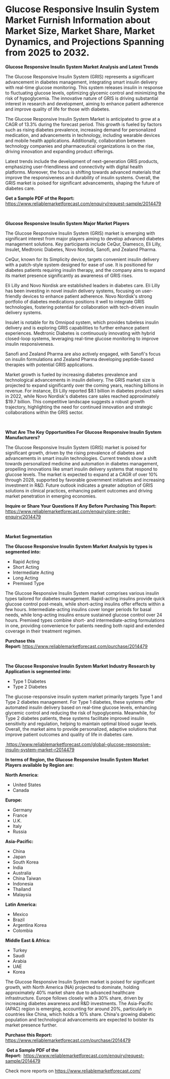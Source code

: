 <p><h1>Glucose Responsive Insulin System Market Furnish Information about Market Size, Market Share, Market Dynamics, and Projections Spanning from 2025 to 2032.</h1></p><p><strong>Glucose Responsive Insulin System Market Analysis and Latest Trends</strong></p>
<p><p>The Glucose Responsive Insulin System (GRIS) represents a significant advancement in diabetes management, integrating smart insulin delivery with real-time glucose monitoring. This system releases insulin in response to fluctuating glucose levels, optimizing glycemic control and minimizing the risk of hypoglycemia. The innovative nature of GRIS is driving substantial interest in research and development, aiming to enhance patient adherence and improve quality of life for those with diabetes.</p><p>The Glucose Responsive Insulin System Market is anticipated to grow at a CAGR of 13.3% during the forecast period. This growth is fueled by factors such as rising diabetes prevalence, increasing demand for personalized medication, and advancements in technology, including wearable devices and mobile health applications. Additionally, collaboration between technology companies and pharmaceutical organizations is on the rise, driving innovation and expanding product offerings. </p><p>Latest trends include the development of next-generation GRIS products, emphasizing user-friendliness and connectivity with digital health platforms. Moreover, the focus is shifting towards advanced materials that improve the responsiveness and durability of insulin systems. Overall, the GRIS market is poised for significant advancements, shaping the future of diabetes care.</p></p>
<p><strong>Get a Sample PDF of the Report:&nbsp;</strong> <a href="https://www.reliablemarketforecast.com/enquiry/request-sample/2014479?utm_campaign=1875&utm_medium=2&utm_source=Github&utm_content=ia&utm_term=17012025&utm_id=glucose-responsive-insulin-system">https://www.reliablemarketforecast.com/enquiry/request-sample/2014479</a></p>
<p>&nbsp;</p>
<p><strong>Glucose Responsive Insulin System Major Market Players</strong></p>
<p><p>The Glucose Responsive Insulin System (GRIS) market is emerging with significant interest from major players aiming to develop advanced diabetes management solutions. Key participants include CeQur, Diamesco, Eli Lilly, Insulet, Medtronic Diabetes, Novo Nordisk, Sanofi, and Zealand Pharma.</p><p>CeQur, known for its Simplicity device, targets convenient insulin delivery with a patch-style system designed for ease of use. It is positioned for diabetes patients requiring insulin therapy, and the company aims to expand its market presence significantly as awareness of GRIS rises.</p><p>Eli Lilly and Novo Nordisk are established leaders in diabetes care. Eli Lilly has been investing in novel insulin delivery systems, focusing on user-friendly devices to enhance patient adherence. Novo Nordisk's strong portfolio of diabetes medications positions it well to integrate GRIS technologies, fostering potential for collaboration with tech-driven insulin delivery systems.</p><p>Insulet is notable for its Omnipod system, which provides tubeless insulin delivery and is exploring GRIS capabilities to further enhance patient experiences. Medtronic Diabetes is continuously innovating with hybrid closed-loop systems, leveraging real-time glucose monitoring to improve insulin responsiveness.</p><p>Sanofi and Zealand Pharma are also actively engaged, with Sanofi's focus on insulin formulations and Zealand Pharma developing peptide-based therapies with potential GRIS applications.</p><p>Market growth is fueled by increasing diabetes prevalence and technological advancements in insulin delivery. The GRIS market size is projected to expand significantly over the coming years, reaching billions in revenue. For instance, Eli Lilly reported $8.1 billion in diabetes product sales in 2022, while Novo Nordisk's diabetes care sales reached approximately $19.7 billion. This competitive landscape suggests a robust growth trajectory, highlighting the need for continued innovation and strategic collaborations within the GRIS sector.</p></p>
<p>&nbsp;</p>
<p><strong>What Are The Key Opportunities For Glucose Responsive Insulin System Manufacturers?</strong></p>
<p><p>The Glucose Responsive Insulin System (GRIS) market is poised for significant growth, driven by the rising prevalence of diabetes and advancements in smart insulin technologies. Current trends show a shift towards personalized medicine and automation in diabetes management, propelling innovations like smart insulin delivery systems that respond to glucose levels. The market is expected to expand at a CAGR of over 10% through 2028, supported by favorable government initiatives and increasing investment in R&D. Future outlook indicates a greater adoption of GRIS solutions in clinical practices, enhancing patient outcomes and driving market penetration in emerging economies.</p></p>
<p><strong>Inquire or Share Your Questions If Any Before Purchasing This Report:</strong> <a href="https://www.reliablemarketforecast.com/enquiry/pre-order-enquiry/2014479?utm_campaign=1875&utm_medium=2&utm_source=Github&utm_content=ia&utm_term=17012025&utm_id=glucose-responsive-insulin-system">https://www.reliablemarketforecast.com/enquiry/pre-order-enquiry/2014479</a></p>
<p>&nbsp;</p>
<p><strong>Market Segmentation</strong></p>
<p><strong>The Glucose Responsive Insulin System Market Analysis by types is segmented into:</strong></p>
<p><ul><li>Rapid Acting</li><li>Short Acting</li><li>Intermediate Acting</li><li>Long Acting</li><li>Premixed Type</li></ul></p>
<p><p>The Glucose Responsive Insulin System market comprises various insulin types tailored for diabetes management. Rapid-acting insulins provide quick glucose control post-meals, while short-acting insulins offer effects within a few hours. Intermediate-acting insulins cover longer periods for basal needs, while long-acting insulins ensure sustained glucose control over 24 hours. Premixed types combine short- and intermediate-acting formulations in one, providing convenience for patients needing both rapid and extended coverage in their treatment regimen.</p></p>
<p><strong>Purchase this Report:&nbsp;</strong><a href="https://www.reliablemarketforecast.com/purchase/2014479?utm_campaign=1875&utm_medium=2&utm_source=Github&utm_content=ia&utm_term=17012025&utm_id=glucose-responsive-insulin-system">https://www.reliablemarketforecast.com/purchase/2014479</a></p>
<p>&nbsp;</p>
<p><strong>The Glucose Responsive Insulin System Market Industry Research by Application is segmented into:</strong></p>
<p><ul><li>Type 1 Diabetes</li><li>Type 2 Diabetes</li></ul></p>
<p><p>The glucose-responsive insulin system market primarily targets Type 1 and Type 2 diabetes management. For Type 1 diabetes, these systems offer automated insulin delivery based on real-time glucose levels, enhancing glycemic control and reducing the risk of hypoglycemia. Meanwhile, for Type 2 diabetes patients, these systems facilitate improved insulin sensitivity and regulation, helping to maintain optimal blood sugar levels. Overall, the market aims to provide personalized, adaptive solutions that improve patient outcomes and quality of life in diabetes care.</p></p>
<p><a href="https://www.reliablemarketforecast.com/global-glucose-responsive-insulin-system-market-r2014479?utm_campaign=1875&utm_medium=2&utm_source=Github&utm_content=ia&utm_term=17012025&utm_id=glucose-responsive-insulin-system">&nbsp;https://www.reliablemarketforecast.com/global-glucose-responsive-insulin-system-market-r2014479</a></p>
<p><strong>In terms of Region, the Glucose Responsive Insulin System Market Players available by Region are:</strong></p>
<p>
    <p> <strong> North America: </strong>
        <ul>
            <li>United States</li>
            <li>Canada</li>
        </ul>
        </p> 
    <p> <strong> Europe: </strong>
        <ul>
            <li>Germany</li>
            <li>France</li>
            <li>U.K.</li>
            <li>Italy</li>
            <li>Russia</li>
        </ul>
        </p> 
    <p> <strong> Asia-Pacific: </strong>
        <ul>
            <li>China</li>
            <li>Japan</li>
            <li>South Korea</li>
            <li>India</li>
            <li>Australia</li>
            <li>China Taiwan</li>
            <li>Indonesia</li>
            <li>Thailand</li>
            <li>Malaysia</li>
        </ul>
        </p> 
    <p> <strong> Latin America: </strong>
        <ul>
            <li>Mexico</li>
            <li>Brazil</li>
            <li>Argentina Korea</li>
            <li>Colombia</li>
        </ul>
        </p> 
    <p> <strong> Middle East & Africa: </strong>
        <ul>
            <li>Turkey</li>
            <li>Saudi</li>
            <li>Arabia</li>
            <li>UAE</li>
            <li>Korea</li>
        </ul>
    </p>
    </p>
<p><p>The Glucose Responsive Insulin System market is poised for significant growth, with North America (NA) projected to dominate, holding approximately 40% market share due to advanced healthcare infrastructure. Europe follows closely with a 30% share, driven by increasing diabetes awareness and R&D investments. The Asia-Pacific (APAC) region is emerging, accounting for around 20%, particularly in countries like China, which holds a 10% share. China's growing diabetic population and technological advancements are expected to bolster its market presence further.</p></p>
<p><strong>Purchase this Report: </strong><a href="https://www.reliablemarketforecast.com/purchase/2014479?utm_campaign=1875&utm_medium=2&utm_source=Github&utm_content=ia&utm_term=17012025&utm_id=glucose-responsive-insulin-system">https://www.reliablemarketforecast.com/purchase/2014479</a></p>
<p>&nbsp;<strong>Get a Sample PDF of the Report:&nbsp;&nbsp;</strong><a href="https://www.reliablemarketforecast.com/enquiry/request-sample/2014479?utm_campaign=1875&utm_medium=2&utm_source=Github&utm_content=ia&utm_term=17012025&utm_id=glucose-responsive-insulin-system">https://www.reliablemarketforecast.com/enquiry/request-sample/2014479</a></p>
<p><strong></strong></p>
<p>Check more reports on <a href="https://www.reliablemarketforecast.com/?utm_campaign=1875&utm_medium=2&utm_source=Github&utm_content=ia&utm_term=17012025&utm_id=glucose-responsive-insulin-system">https://www.reliablemarketforecast.com/</a></p>